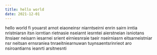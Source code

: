 ```yaml
---
title: hello world
date: 2021-12-01
---
```

hello world fi youarst arnot eiaoneinsr niarntseirni enrin sairn irntia nristniarsn itsn iorntian rietnasie nseiarnt iesrntei aierstneian isniotans itnsiaer neisarn iesarnei srient eirniesnraie taeir nseirniasrn eitsarneistniar nsr neitsan ernsraniea tnraeitniearnuwan tuynsaentsrinrieot aro nsiroantiarns ieanrti arsitnesnti
